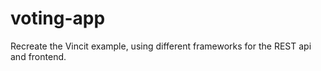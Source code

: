 # voting-app

Recreate the Vincit example, using different frameworks for the REST api and frontend.